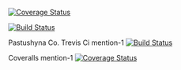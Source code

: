 
[![Coverage Status](https://coveralls.io/repos/github/upastushyna/Mention/badge.svg?branch=master)](https://coveralls.io/github/upastushyna/Mention?branch=master)

[![Build Status](https://travis-ci.com/upastushyna/Mention.svg?branch=master)](https://travis-ci.com/upastushyna/Mention)


Pastushyna Co.
Trevis Ci mention-1
[![Build Status](https://travis-ci.com/YuriiPastushyna/Mention-1.svg?branch=master)](https://travis-ci.com/YuriiPastushyna/Mention-1)

Coveralls mention-1
[![Coverage Status](https://coveralls.io/repos/github/YuriiPastushyna/Mention-1/badge.svg?branch=master)](https://coveralls.io/github/YuriiPastushyna/Mention-1?branch=master)
